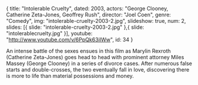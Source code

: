 {
  title: "Intolerable Cruelty",
  dated: 2003,
  actors: "George Clooney, Catherine Zeta-Jones, Geoffrey Rush",
  director: "Joel Coen",
  genre: "Comedy",
  img: "intolerable-cruelty-2003-2.jpg",
  slideshow: true,
  num: 2,
  slides: [{
  	slide: "intolerable-cruelty-2003-2.jpg"
  },{
  	slide: "intolerablecruelty.jpg"
  }],
  youtube: "http://www.youtube.com/v/6PpQk63iIWw",
  id: 34
}

An intense battle of the sexes ensues in this film as Marylin Rexroth (Catherine Zeta-Jones) goes head to head with prominent attorney Miles Massey (George Clooney) in a series of divorce cases. After numerous false starts and double-crosses, the two eventually fall in love, discovering there is more to life than material possessions and money.  